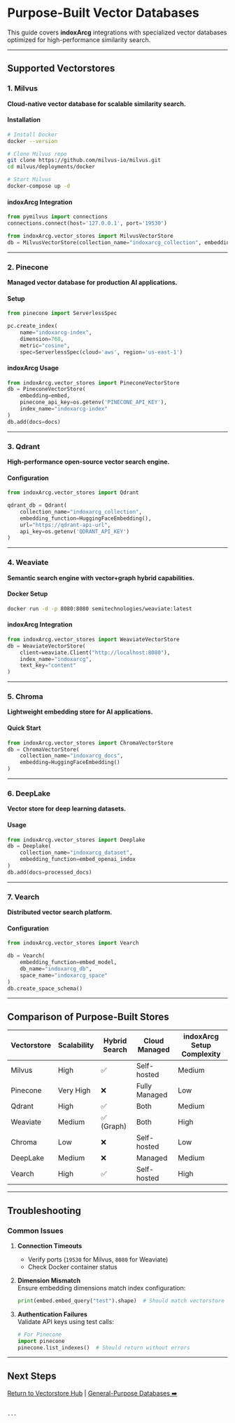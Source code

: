 # Purpose-Built Vector Databases

This guide covers **indoxArcg** integrations with specialized vector databases optimized for high-performance similarity search. 

---

## Supported Vectorstores

### 1. Milvus
**Cloud-native vector database for scalable similarity search.**

#### Installation
```bash
# Install Docker
docker --version

# Clone Milvus repo
git clone https://github.com/milvus-io/milvus.git
cd milvus/deployments/docker

# Start Milvus
docker-compose up -d
```

#### indoxArcg Integration
```python
from pymilvus import connections
connections.connect(host='127.0.0.1', port='19530')

from indoxArcg.vector_stores import MilvusVectorStore
db = MilvusVectorStore(collection_name="indoxarcg_collection", embedding=embed)
```

---

### 2. Pinecone
**Managed vector database for production AI applications.**

#### Setup
```python
from pinecone import ServerlessSpec

pc.create_index(
    name="indoxarcg-index",
    dimension=768,
    metric="cosine",
    spec=ServerlessSpec(cloud='aws', region='us-east-1')
```

#### indoxArcg Usage
```python
from indoxArcg.vector_stores import PineconeVectorStore
db = PineconeVectorStore(
    embedding=embed,
    pinecone_api_key=os.getenv('PINECONE_API_KEY'),
    index_name="indoxarcg-index"
)
db.add(docs=docs)
```

---

### 3. Qdrant
**High-performance open-source vector search engine.**

#### Configuration
```python
from indoxArcg.vector_stores import Qdrant

qdrant_db = Qdrant(
    collection_name="indoxarcg_collection",
    embedding_function=HuggingFaceEmbedding(),
    url="https://qdrant-api-url",
    api_key=os.getenv('QDRANT_API_KEY')
)
```

---

### 4. Weaviate
**Semantic search engine with vector+graph hybrid capabilities.**

#### Docker Setup
```bash
docker run -d -p 8080:8080 semitechnologies/weaviate:latest
```

#### indoxArcg Integration
```python
from indoxArcg.vector_stores import WeaviateVectorStore
db = WeaviateVectorStore(
    client=weaviate.Client("http://localhost:8080"),
    index_name="indoxarcg",
    text_key="content"
)
```

---

### 5. Chroma
**Lightweight embedding store for AI applications.**

#### Quick Start
```python
from indoxArcg.vector_stores import ChromaVectorStore
db = ChromaVectorStore(
    collection_name="indoxarcg_docs",
    embedding=HuggingFaceEmbedding()
)
```

---

### 6. DeepLake
**Vector store for deep learning datasets.**

#### Usage
```python
from indoxArcg.vector_stores import Deeplake
db = Deeplake(
    collection_name="indoxarcg_dataset",
    embedding_function=embed_openai_indox
)
db.add(docs=processed_docs)
```

---

### 7. Vearch
**Distributed vector search platform.**

#### Configuration
```python
from indoxArcg.vector_stores import Vearch

db = Vearch(
    embedding_function=embed_model,
    db_name="indoxarcg_db",
    space_name="indoxarcg_space"
)
db.create_space_schema()
```

---

## Comparison of Purpose-Built Stores

| Vectorstore | Scalability | Hybrid Search | Cloud Managed | indoxArcg Setup Complexity |
|-------------|-------------|---------------|---------------|----------------------------|
| Milvus      | High        | ✅            | Self-hosted   | Medium                     |
| Pinecone    | Very High   | ❌            | Fully Managed | Low                        |
| Qdrant      | High        | ✅            | Both          | Medium                     |
| Weaviate    | Medium      | ✅ (Graph)    | Both          | High                       |
| Chroma      | Low         | ❌            | Self-hosted   | Low                        |
| DeepLake    | Medium      | ❌            | Managed       | Medium                     |
| Vearch      | High        | ✅            | Self-hosted   | High                       |

---

## Troubleshooting

### Common Issues
1. **Connection Timeouts**  
   - Verify ports (`19530` for Milvus, `8080` for Weaviate)
   - Check Docker container status

2. **Dimension Mismatch**  
   Ensure embedding dimensions match index configuration:
   ```python
   print(embed.embed_query("test").shape)  # Should match vectorstore config
   ```

3. **Authentication Failures**  
   Validate API keys using test calls:
   ```python
   # For Pinecone
   import pinecone
   pinecone.list_indexes()  # Should return without errors
   ```

---

## Next Steps
[Return to Vectorstore Hub](../README.md) | [General-Purpose Databases ➡️](general-purpose-databases.md)
```

---
